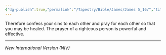 ```yaml
---
{"dg-publish":true,"permalink":"/Tapestry/Bible/James/James 5_16/","title":"James 5:16","hide":true,"tags":["bible-verse","bible-verse"],"dgHomeLink":true,"dgShowLocalGraph":true,"dgEnableSearch":true}
---
```



Therefore confess your sins to each other and pray for each other so that you may be healed. The prayer of a righteous person is powerful and effective.

---
*New International Version (NIV)*